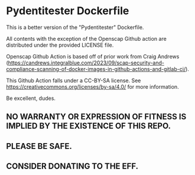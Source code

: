 # Pydentitester Dockerfile

This is a better version of the "Pydentitester" Dockerfile.

All contents with the exception of the Openscap Github action are distributed under the provided LICENSE file.

Openscap Github Action is based off of prior work from Craig Andrews (https://candrews.integralblue.com/2023/09/scap-security-and-compliance-scanning-of-docker-images-in-github-actions-and-gitlab-ci/).

This Github Action falls under a CC-BY-SA license.  See https://creativecommons.org/licenses/by-sa/4.0/ for more information.

Be excellent, dudes.
## NO WARRANTY OR EXPRESSION OF FITNESS IS IMPLIED BY THE EXISTENCE OF THIS REPO.
## PLEASE BE SAFE.
## CONSIDER DONATING TO THE EFF.